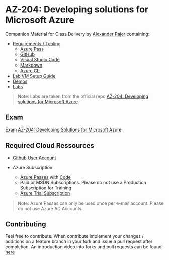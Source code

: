 # AZ-204: Developing solutions for Microsoft Azure

Companion Material for Class Delivery by [Alexander Pajer](https://www.integrations.at/kontakt.aspx) containing:

- [Requirements / Tooling](./Tooling)
  - [Azure Pass](./Tooling/05-AzurePass)
  - [GitHub](./Tooling/01-Github)
  - [Visual Studio Code](./Tooling/02-VSCode)
  - [Markdown](./Tooling/03-Markdown)
  - [Azure CLI](./Tooling/04-CLI)
- [Lab VM Setup Guide](./Setup)
- [Demos](./Demos)
- [Labs](./Labs)

> Note: Labs are taken from the official repo [AZ-204: Developing solutions for Microsoft Azure](https://github.com/MicrosoftLearning/AZ-204-DevelopingSolutionsforMicrosoftAzure)

## Exam

[Exam AZ-204: Developing Solutions for Microsoft Azure](https://docs.microsoft.com/en-us/learn/certifications/exams/az-204)

## Required Cloud Ressources

- [Github User Account](https://github.com/)

- Azure Subscription:

  - [Azure Passes](https://www.microsoftazurepass.com/) with [Code](./Tooling/05-AzurePass)
  - Paid or MSDN Subscriptions. Please do not use a Production Subscription for Training
  - [Azure Trial Subscription](https://azure.microsoft.com/en-us/free/)

> Note: Azure Passes can only be used once per e-mail account. Please do not use Azure AD Accounts.

## Contributing

Feel free to contribute. When contribute implement your changes / additions on a feature branch in your fork and issue a pull request after completion. An introduction video into forks and pull requests can be found [here](https://www.youtube.com/watch?v=nT8KGYVurIU)
